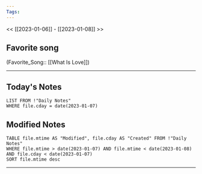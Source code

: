 ```yaml
---
Tags:
---
```

<< [[2023-01-06]] - [[2023-01-08]] >>
## Favorite song
(Favorite_Song:: [[What Is Love]])
___
## Today's Notes
```dataview
LIST FROM !"Daily Notes"
WHERE file.cday = date(2023-01-07)
```
## Modified Notes
```dataview
TABLE file.mtime AS "Modified", file.cday AS "Created" FROM !"Daily Notes" 
WHERE file.mtime > date(2023-01-07) AND file.mtime < date(2023-01-08) AND file.cday < date(2023-01-07)
SORT file.mtime desc
```
___
